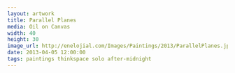 ```yaml
---
layout: artwork
title: Parallel Planes
media: Oil on Canvas
width: 40
height: 30
image_url: http://enelojial.com/Images/Paintings/2013/ParallelPlanes.jpg
date: 2013-04-05 12:00:00
tags: paintings thinkspace solo after-midnight
---
```

